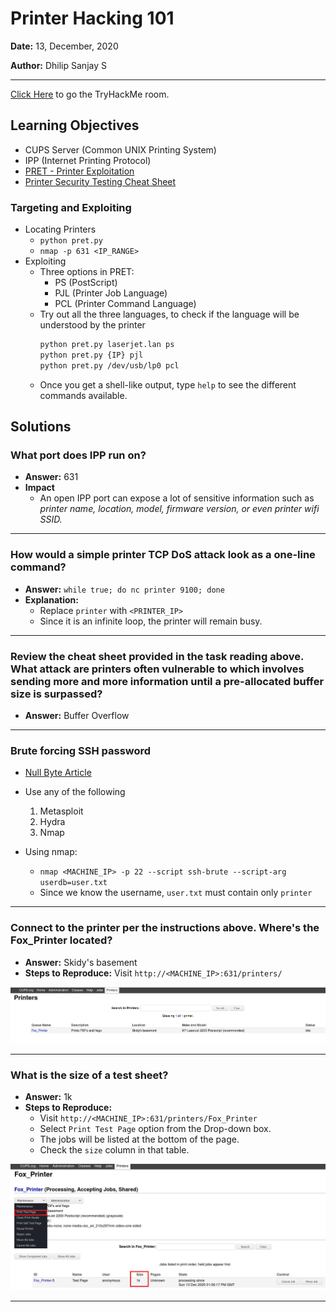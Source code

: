 # Printer Hacking 101

**Date:** 13, December, 2020

**Author:** Dhilip Sanjay S

---
[Click Here](https://tryhackme.com/room/printerhacking101) to go the TryHackMe room.

## Learning Objectives
- CUPS Server (Common UNIX Printing System)
- IPP (Internet Printing Protocol)
- [PRET - Printer Exploitation](https://github.com/RUB-NDS/PRET)
- [Printer Security Testing Cheat Sheet](http://hacking-printers.net/wiki/index.php/Printer_Security_Testing_Cheat_Sheet)

### Targeting and Exploiting
- Locating Printers
    - `python pret.py`
    - `nmap -p 631 <IP_RANGE>`
- Exploiting
    - Three options in PRET:
        - PS (PostScript)
        - PJL (Printer Job Language)
        - PCL (Printer Command Language)
    - Try out all the three languages, to check if the language will be understood by the printer
        ```bash
        python pret.py laserjet.lan ps
        python pret.py {IP} pjl
        python pret.py /dev/usb/lp0 pcl    
        ```
    - Once you get a shell-like output, type `help` to see the different commands available.
    

## Solutions
### What port does IPP run on?
- **Answer:** 631
- **Impact** 
    - An open IPP port can expose a lot of sensitive information such as *printer name, location, model, firmware version, or even printer wifi SSID.*

---

### How would a simple printer TCP DoS attack look as a one-line command?
- **Answer:** `while true; do nc printer 9100; done`
- **Explanation:** 
    - Replace `printer` with `<PRINTER_IP>`
    - Since it is an infinite loop, the printer will remain busy.

---

### Review the cheat sheet provided in the task reading above. What attack are printers often vulnerable to which involves sending more and more information until a pre-allocated buffer size is surpassed?
- **Answer:** Buffer Overflow

---

### Brute forcing SSH password
- [Null Byte Article](https://null-byte.wonderhowto.com/how-to/gain-ssh-access-servers-by-brute-forcing-credentials-0194263/)
- Use any of the following
    1. Metasploit
    2. Hydra
    3. Nmap

- Using nmap:
    - `nmap <MACHINE_IP> -p 22 --script ssh-brute --script-arg userdb=user.txt`
    - Since we know the username, `user.txt` must contain only `printer`

---

### Connect to the printer per the instructions above. Where's the Fox_Printer located?
- **Answer:** Skidy's basement
- **Steps to Reproduce:** Visit `http://<MACHINE_IP>:631/printers/`

![Image](Images/PrinterHacking101-1.png) 

---

### What is the size of a test sheet?
- **Answer:** 1k
- **Steps to Reproduce:**
    - Visit `http://<MACHINE_IP>:631/printers/Fox_Printer`
    - Select `Print Test Page` option from the Drop-down box.
    - The jobs will be listed at the bottom of the page.
    - Check the `size` column in that table.

![Image](Images/PrinterHacking101-2.png)     

---